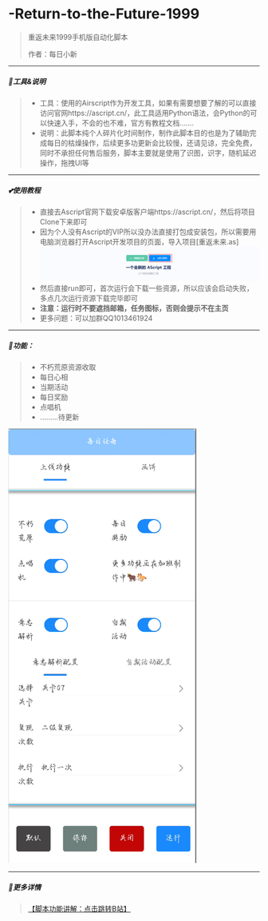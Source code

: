 # -Return-to-the-Future-1999
> 重返未来1999手机版自动化脚本
>
> 作者：每日小新

---

##### 🍎工具&说明

> - 工具：使用的Airscript作为开发工具，如果有需要想要了解的可以直接访问官网https://ascript.cn/，此工具适用Python语法，会Python的可以快速入手，不会的也不难，官方有教程文档.......
> - 说明：此脚本纯个人碎片化时间制作，制作此脚本目的也是为了辅助完成每日的枯燥操作，后续更多功更新会比较慢，还请见谅，完全免费，同时不承担任何售后服务，脚本主要就是使用了识图，识字，随机延迟操作，拖拽UI等

---

##### 💕使用教程

> - 直接去Ascript官网下载安卓版客户端https://ascript.cn/，然后将项目Clone下来即可
> - 因为个人没有Ascript的VIP所以没办法直接打包成安装包，所以需要用电脑浏览器打开Ascript开发项目的页面，导入项目[重返未来.as]![image-20241201180523713](https://raw.githubusercontent.com/Ailike-1314/-Return-to-the-Future-1999/refs/heads/main/README.assets/image-20241201180523713.png)
> - 然后直接run即可，首次运行会下载一些资源，所以应该会启动失败，多点几次运行资源下载完毕即可
> - **注意：运行时不要遮挡邮箱，任务图标，否则会提示不在主页**
> - 更多问题：可以加群QQ1013461924

---

##### 🍉功能：

> - 不朽荒原资源收取
> - 每日心相
> - 当期活动
> - 每日奖励
> - 点唱机
> - .........待更新

![image-20241201185302923](https://raw.githubusercontent.com/Ailike-1314/-Return-to-the-Future-1999/refs/heads/main/README.assets/image-20241201185302923.png)

---

##### 🍑更多详情

>  [【脚本功能讲解：点击跳转B站】](https://www.bilibili.com/video/BV16YidYsE4J/?vd_source=40d53b16875935c4179ac0e0f74e3d89)

